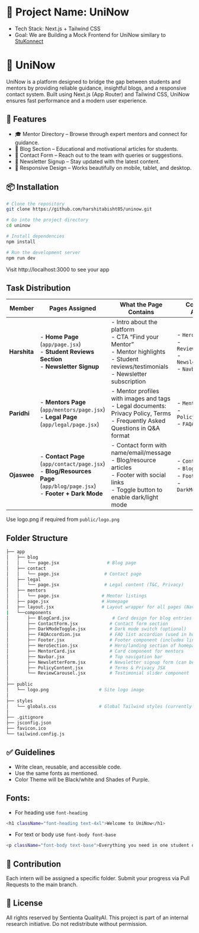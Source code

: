 # 🧠 Project Name: UniNow
- Tech Stack: Next.js + Tailwind CSS
- Goal: We are Building a Mock Frontend for UniNow similary to [StuKonnect](https://www.stukonnect.com/)

# 📘 UniNow
UniNow is a platform designed to bridge the gap between students and mentors by providing reliable guidance, insightful blogs, and a responsive contact system. Built using Next.js (App Router) and Tailwind CSS, UniNow ensures fast performance and a modern user experience.

## 🚀 Features
- 🎓 Mentor Directory – Browse through expert mentors and connect for guidance.
- 📰 Blog Section – Educational and motivational articles for students.
- 🧾 Contact Form – Reach out to the team with queries or suggestions.
- 📩 Newsletter Signup – Stay updated with the latest content.
- 📱 Responsive Design – Works beautifully on mobile, tablet, and desktop.

## 📦 Installation
```bash
# Clone the repository
git clone https://github.com/harshitabisht05/uninow.git

# Go into the project directory
cd uninow

# Install dependencies
npm install

# Run the development server
npm run dev
```
Visit http://localhost:3000 to see your app

## Task Distribution

| **Member**   | **Pages Assigned**                                                                                                                | **What the Page Contains**                                                                                                                    | **Components Assigned**                                                                        |
| ------------ | --------------------------------------------------------------------------------------------------------------------------------- | --------------------------------------------------------------------------------------------------------------------------------------------- | ---------------------------------------------------------------------------------------------- |
| **Harshita** | - **Home Page** (`app/page.jsx`) <br> - **Student Reviews Section** <br> - **Newsletter Signup**                                  | - Intro about the platform<br>- CTA “Find your Mentor”<br>- Mentor highlights<br>- Student reviews/testimonials<br>- Newsletter subscription  | - `HeroSection.jsx` <br> - `ReviewCarousel.jsx` <br> - `NewsletterForm.jsx`<br>- `Navbar.jsx`                    |
| **Paridhi**  | - **Mentors Page** (`app/mentors/page.jsx`) <br> - **Legal Page** (`app/legal/page.jsx`) | - Mentor profiles with images and tags<br>- Legal documents: Privacy Policy, Terms<br>- Frequently Asked Questions in Q\&A format             | - `MentorCard.jsx` <br> - `PolicyContent.jsx` <br> - `FAQAccordion.jsx`                        |
| **Ojaswee**  | - **Contact Page** (`app/contact/page.jsx`) <br> - **Blog/Resources Page** (`app/blog/page.jsx`) <br> - **Footer + Dark Mode**    | - Contact form with name/email/message<br>- Blog/resource articles<br>- Footer with social links<br>- Toggle button to enable dark/light mode | - `ContactForm.jsx` <br> - `BlogCard.jsx` <br> - `Footer.jsx` <br> - `DarkModeToggle.jsx` |

Use logo.png if required from `public/logo.png`


## Folder Structure
```bash
├── app
│   ├── blog
│   │   └── page.jsx                  # Blog page
│   ├── contact
│   │   └── page.jsx                 # Contact page
│   ├── legal
│   │   └── page.jsx                 # Legal content (T&C, Privacy)
│   ├── mentors
│   │   └── page.jsx                # Mentor listings
│   ├── page.jsx                    # Homepage
│   ├── layout.jsx                  # Layout wrapper for all pages (Navbar, Footer)
|   └──components
│       ├── BlogCard.jsx                # Card design for blog entries
│       ├── ContactForm.jsx            # Contact form section
│       ├── DarkModeToggle.jsx         # Dark mode switch (optional)
│       ├── FAQAccordion.jsx           # FAQ list accordion (used in homepage)
│       ├── Footer.jsx                 # Footer component (includes links, newsletter, etc.)
│       ├── HeroSection.jsx            # Hero/landing section of homepage
│       ├── MentorCard.jsx             # Card component for mentors
│       ├── Navbar.jsx                 # Top navigation bar
│       ├── NewsletterForm.jsx         # Newsletter signup form (can be used inside Footer)
│       ├── PolicyContent.jsx          # Terms & Privacy JSX
│       └── ReviewCarousel.jsx         # Testimonial slider component
│
├── public
│   └── logo.png                   # Site logo image
│
├── styles
│   └── globals.css                # Global Tailwind styles (currently under root)
│
├── .gitignore
├── jsconfig.json
├── favicon.ico
└── tailwind.config.js
```

## ✅ Guidelines
- Write clean, reusable, and accessible code.
- Use the same fonts as mentioned.
- Color Theme will be Black/white and Shades of Purple. 
## Fonts:
- For heading use `font-heading`
```bash
<h1 className="font-heading text-4xl">Welcome to UniNow</h1>
````
- For text or body use `font-body font-base`
```bash
<p className="font-body text-base">Everything you need in one student dashboard.</p>
```

## 🙌 Contribution
Each intern will be assigned a specific folder. Submit your progress via Pull Requests to the main branch.

## 📄 License
All rights reserved by Sentienta QualityAI.
This project is part of an internal research initiative. Do not redistribute without permission.
